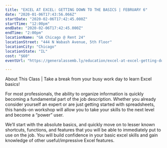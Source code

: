 ```yaml
---
title: "EXCEL AT EXCEL: GETTING DOWN TO THE BASICS | FEBRUARY 6"
date: "2020-01-06T17:43:56.066Z"
startDate: "2020-02-06T17:42:45.000Z"
startTime: "12:00pm"
endDate: "2020-02-06T17:42:45.000Z"
endTime: "2:00pm"
locationName: "GA Chicago @ Rent 24"
locationStreet: "444 N Wabash Avenue, 5th Floor"
locationCity: "Chicago"
locationState: "IL"
cost: "$60"
eventUrl: "https://generalassemb.ly/education/excel-at-excel-getting-down-to-the-basics/chicago/98525"

---
```


About This Class |
Take a break from your busy work day to learn Excel basics!

For most professionals, the ability to organize information is quickly becoming a fundamental part of the job description. Whether you already consider yourself an expert or are just getting started with spreadsheets, this hands-on workshop will allow you to take your skills to the next level and become a “power” user.

We’ll start with the absolute basics, and quickly move on to lesser known shortcuts, functions, and features that you will be able to immediately put to use on the job. You will build confidence in your basic excel skills and gain knowledge of other useful/impressive Excel features.

